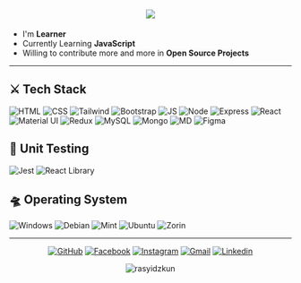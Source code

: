 <h1 align="center">
  <a href="https://git.io/typing-svg">
    <img src="https://readme-typing-svg.herokuapp.com/?lines=Hello,+World!+👋;I+am+Kucingscript;Nice+to+meet+you!&center=true&size=30">
  </a>
</h1>

- I'm **Learner** 
- Currently Learning **JavaScript**  
- Willing to contribute more and more in **Open Source Projects**
<hr>

## ⚔️ Tech Stack
![HTML](https://img.shields.io/badge/HTML5-E34F26?style=for-the-badge&logo=html5&logoColor=white)
![CSS](https://img.shields.io/badge/CSS3-1572B6?style=for-the-badge&logo=css3&logoColor=white)
![Tailwind](https://img.shields.io/badge/Tailwind_CSS-38B2AC?style=for-the-badge&logo=tailwind-css&logoColor=white)
![Bootstrap](https://img.shields.io/badge/Bootstrap-563D7C?style=for-the-badge&logo=bootstrap&logoColor=white)
![JS](https://img.shields.io/badge/JavaScript-F7DF1E?style=for-the-badge&logo=javascript&logoColor=black)
![Node](https://img.shields.io/badge/Node.js-43853D?style=for-the-badge&logo=node.js&logoColor=white)
![Express](https://img.shields.io/badge/Express.js-404D59?style=for-the-badge)
![React](https://img.shields.io/badge/React-20232A?style=for-the-badge&logo=react&logoColor=61DAFB)
![Material UI](https://img.shields.io/badge/Material--UI-0081CB?style=for-the-badge&logo=material-ui&logoColor=white)
![Redux](https://img.shields.io/badge/Redux-593D88?style=for-the-badge&logo=redux&logoColor=white)
![MySQL](https://img.shields.io/badge/MySQL-00000F?style=for-the-badge&logo=mysql&logoColor=white)
![Mongo](https://img.shields.io/badge/MongoDB-4EA94B?style=for-the-badge&logo=mongodb&logoColor=white)
![MD](https://img.shields.io/badge/Markdown-000000?style=for-the-badge&logo=markdown&logoColor=white)
![Figma](https://img.shields.io/badge/Figma-F24E1E?style=for-the-badge&logo=figma&logoColor=white)

## 👾 Unit Testing
![Jest](https://img.shields.io/badge/Jest-323330?style=for-the-badge&logo=Jest&logoColor=white)
![React Library](https://img.shields.io/badge/testing%20library-323330?style=for-the-badge&logo=testing-library&logoColor=red)

## 🛸 Operating System
![Windows](https://img.shields.io/badge/Windows-0078D6?style=for-the-badge&logo=windows&logoColor=white)
![Debian](https://img.shields.io/badge/Debian-A81D33?style=for-the-badge&logo=debian&logoColor=white)
![Mint](https://img.shields.io/badge/Linux_Mint-87CF3E?style=for-the-badge&logo=linux-mint&logoColor=white)
![Ubuntu](https://img.shields.io/badge/Ubuntu-E95420?style=for-the-badge&logo=ubuntu&logoColor=white)
![Zorin](https://img.shields.io/badge/Zorin%20OS-0CC1F3?style=for-the-badge&logo=zorin&logoColor=white)


<hr>
<p align="center">
	<a href="https://github.com/rasyidzkun"><img src="https://img.icons8.com/bubbles/50/000000/github.png" alt="GitHub"/></a>
	<a href="https://www.facebook.com/RasyidzScreamo.221016/"><img src="https://img.icons8.com/bubbles/50/000000/facebook-new.png" alt="Facebook"/></a>
	<a href="https://www.instagram.com/kucingscript/"><img src="https://img.icons8.com/bubbles/50/000000/instagram.png" alt="Instagram"/></a>
	<a href="mailto:rasyidzkun@gmail.com"><img src="https://img.icons8.com/bubbles/50/000000/gmail.png" alt="Gmail"/></a>
	<a href="https://www.linkedin.com/in/ar-rasyid-sarifullah-71b1b11b1/"><img src="https://img.icons8.com/bubbles/50/linkedin.png" alt="Linkedin"/></a>
</p>

<p align="center">
	<img align="center" src="https://github-readme-stats.vercel.app/api/top-langs?username=kucingscript&langs_count=8&show_icons=true&locale=en&layout=compact&theme=dracula" alt="rasyidzkun" />
</p>
